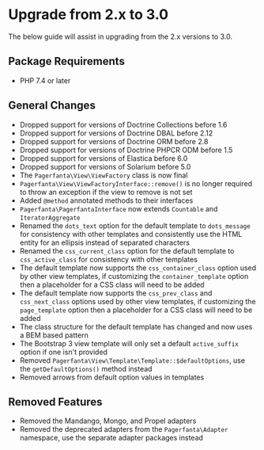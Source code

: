 # Upgrade from 2.x to 3.0

The below guide will assist in upgrading from the 2.x versions to 3.0.

## Package Requirements

- PHP 7.4 or later

## General Changes

- Dropped support for versions of Doctrine Collections before 1.6
- Dropped support for versions of Doctrine DBAL before 2.12
- Dropped support for versions of Doctrine ORM before 2.8
- Dropped support for versions of Doctrine PHPCR ODM before 1.5
- Dropped support for versions of Elastica before 6.0
- Dropped support for versions of Solarium before 5.0
- The `Pagerfanta\View\ViewFactory` class is now final
- `Pagerfanta\View\ViewFactoryInterface::remove()` is no longer required to throw an exception if the view to remove is not set
- Added `@method` annotated methods to their interfaces
- `Pagerfanta\PagerfantaInterface` now extends `Countable` and `IteratorAggregate`
- Renamed the `dots_text` option for the default template to `dots_message` for consistency with other templates and consistently use the HTML entity for an ellipsis instead of separated characters
- Renamed the `css_current_class` option for the default template to `css_active_class` for consistency with other templates
- The default template now supports the `css_container_class` option used by other view templates, if customizing the `container_template` option then a placeholder for a CSS class will need to be added
- The default template now supports the `css_prev_class` and `css_next_class` options used by other view templates, if customizing the `page_template` option then a placeholder for a CSS class will need to be added
- The class structure for the default template has changed and now uses a BEM based pattern
- The Bootstrap 3 view template will only set a default `active_suffix` option if one isn't provided
- Removed `Pagerfanta\View\Template\Template::$defaultOptions`, use the `getDefaultOptions()` method instead
- Removed arrows from default option values in templates

## Removed Features

- Removed the Mandango, Mongo, and Propel adapters
- Removed the deprecated adapters from the `Pagerfanta\Adapter` namespace, use the separate adapter packages instead
